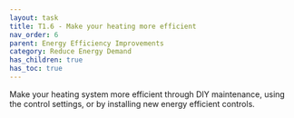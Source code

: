 ```yaml
---
layout: task
title: T1.6 - Make your heating more efficient
nav_order: 6
parent: Energy Efficiency Improvements
category: Reduce Energy Demand
has_children: true
has_toc: true
---
```


Make your heating system more efficient through DIY maintenance, using the control settings, or by installing new energy efficient controls. 

